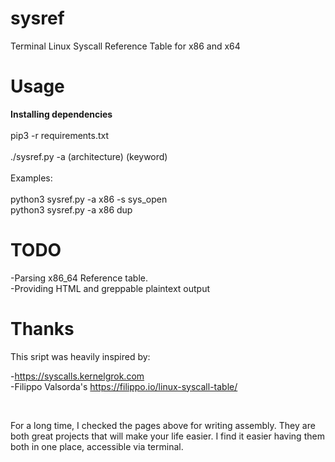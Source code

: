 # sysref
Terminal Linux Syscall Reference Table for x86 and x64

# Usage

**Installing dependencies**
<br />
<br />
pip3 -r requirements.txt
<br />
<br />
./sysref.py -a (architecture) (keyword)
<br />
<br />
Examples:
<br />
<br />
  python3 sysref.py -a x86 -s sys_open
  <br />
  python3 sysref.py -a x86 dup
<br />

# TODO

-Parsing x86_64 Reference table.
<br />
-Providing HTML and greppable plaintext output 


# Thanks

This sript was heavily inspired by:

  -https://syscalls.kernelgrok.com
  <br />
  -Filippo Valsorda's https://filippo.io/linux-syscall-table/
  
  <br />
  
For a long time, I checked the pages above for writing assembly. They are both great projects that will make your life easier. I find it easier having them both in one place, accessible via terminal. 


